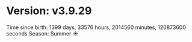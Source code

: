 # Version: v3.9.29
Time since birth: 1399 days, 33576 hours, 2014560 minutes, 120873600 seconds
Season: Summer ☀️
